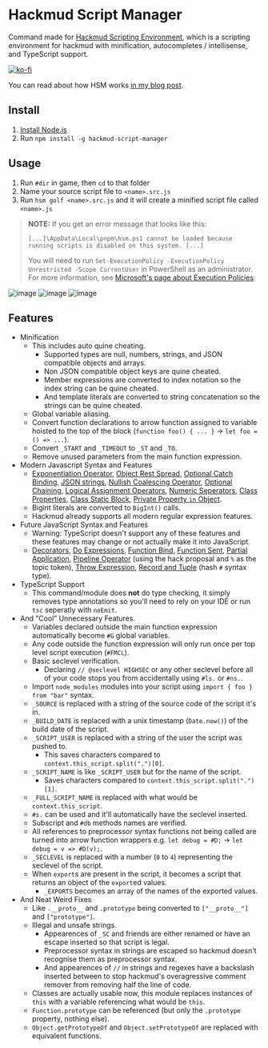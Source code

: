 # Hackmud Script Manager
Command made for [Hackmud Scripting Environment](https://github.com/samualtnorman/hackmud-environment), which is a scripting environment for hackmud with minification, autocompletes / intellisense, and TypeScript support.

[![ko-fi](https://ko-fi.com/img/githubbutton_sm.svg)](https://ko-fi.com/R6R0XN5CX)

You can read about how HSM works [in my blog post](https://samual.uk/blog/js-code-transformation-niche-environment/).

## Install
1. [Install Node.js](https://nodejs.org/en/download)
2. Run `npm install -g hackmud-script-manager`

## Usage
1. Run `#dir` in game, then `cd` to that folder
2. Name your source script file to `<name>.src.js`
3. Run `hsm golf <name>.src.js` and it will create a minified script file called `<name>.js`

> **NOTE:** If you get an error message that looks like this:
> ```
> [...]\AppData\Local\pnpm\hsm.ps1 cannot be loaded because running scripts is disabled on this system. [...]
> ```
> You will need to run `Set-ExecutionPolicy -ExecutionPolicy Unrestricted -Scope CurrentUser` in PowerShell as an administrator. For more information, see [Microsoft's page about Execution Policies](https://learn.microsoft.com/en-gb/powershell/module/microsoft.powershell.core/about/about_execution_policies?view=powershell-7.4).

![image](https://github.com/samualtnorman/hackmud-script-manager/assets/18307063/69a371fe-f8c8-43fe-b3c7-39f3735ce6fb)
![image](https://github.com/samualtnorman/hackmud-script-manager/assets/18307063/08103f9e-74fa-4a56-a739-94858ba8c139)
![image](https://github.com/samualtnorman/hackmud-script-manager/assets/18307063/25ccb86d-1fe3-4632-b703-ac47f5b32c9c)

## Features
- Minification
    - This includes auto quine cheating.
        - Supported types are null, numbers, strings, and JSON compatible objects and arrays.
        - Non JSON compatible object keys are quine cheated.
        - Member expressions are converted to index notation so the index string can be quine cheated.
        - And template literals are converted to string concatenation so the strings can be quine cheated.
    - Global variable aliasing.
    - Convert function declarations to arrow function assigned to variable hoisted to the top of the block (`function foo() { ... }` -> `let foo = () => ...`).
    - Convert `_START` and `_TIMEOUT` to `_ST` and `_TO`.
    - Remove unused parameters from the main function expression.
- Modern Javascript Syntax and Features
    - [Exponentiation Operator](https://babeljs.io/docs/en/babel-plugin-transform-exponentiation-operator), [Object Rest Spread](https://babeljs.io/docs/en/babel-plugin-proposal-object-rest-spread), [Optional Catch Binding](https://babeljs.io/docs/en/babel-plugin-proposal-optional-catch-binding), [JSON strings](https://babeljs.io/docs/en/babel-plugin-proposal-json-strings), [Nullish Coalescing Operator](https://babeljs.io/docs/en/babel-plugin-proposal-nullish-coalescing-operator), [Optional Chaining](https://babeljs.io/docs/en/babel-plugin-proposal-optional-chaining), [Logical Assignment Operators](https://babeljs.io/docs/en/babel-plugin-proposal-logical-assignment-operators), [Numeric Seperators](https://babeljs.io/docs/en/babel-plugin-proposal-numeric-separator), [Class Properties](https://babeljs.io/docs/en/babel-plugin-proposal-class-properties), [Class Static Block](https://babeljs.io/docs/en/babel-plugin-proposal-class-static-block), [Private Property `in` Object](https://babeljs.io/docs/en/babel-plugin-proposal-private-property-in-object).
    - Bigint literals are converted to `BigInt()` calls.
    - Hackmud already supports all modern regular expression features.
- Future JavaScript Syntax and Features
    - Warning: TypeScript doesn't support any of these features and these features may change or not actually make it into JavaScript.
    - [Decorators](https://babeljs.io/docs/en/babel-plugin-proposal-decorators), [Do Expressions](https://babeljs.io/docs/en/babel-plugin-proposal-do-expressions), [Function Bind](https://babeljs.io/docs/en/babel-plugin-proposal-function-bind), [Function Sent](https://babeljs.io/docs/en/babel-plugin-proposal-function-sent), [Partial Application](https://babeljs.io/docs/en/babel-plugin-proposal-partial-application), [Pipeline Operator](https://babeljs.io/docs/en/babel-plugin-proposal-pipeline-operator) (using the hack proposal and `%` as the topic token), [Throw Expression](https://babeljs.io/docs/en/babel-plugin-proposal-throw-expressions), [Record and Tuple](https://babeljs.io/docs/en/babel-plugin-proposal-record-and-tuple) (hash `#` syntax type).
- TypeScript Support
    - This command/module does **not** do type checking, it simply removes type annotations so you'll need to rely on your IDE or run `tsc` seperatly with `noEmit`.
- And “Cool” Unnecessary Features.
    - Variables declared outside the main function expression automatically become `#G` global variables.
    - Any code outside the function expression will only run once per top level script execution (`#FMCL`).
    - Basic seclevel verification.
        - Declaring `// @seclevel HIGHSEC` or any other seclevel before all of your code stops you from accidentally using `#ls.` or `#ns.`.
    - Import `node_modules` modules into your script using `import { foo } from "bar"` syntax.
    - `_SOURCE` is replaced with a string of the source code of the script it's in.
    - `_BUILD_DATE` is replaced with a unix timestamp (`Date.now()`) of the build date of the script.
    - `_SCRIPT_USER` is replaced with a string of the user the script was pushed to.
        - This saves characters compared to `context.this_script.split(".")[0]`.
    - `_SCRIPT_NAME` is like `_SCRIPT_USER` but for the name of the script.
        - Saves characters compared to `context.this_script.split(".")[1]`.
    - `_FULL_SCRIPT_NAME` is replaced with what would be `context.this_script`.
    - `#s.` can be used and it'll automatically have the seclevel inserted.
    - Subscript and `#db` methods names are verified.
    - All references to preprocessor syntax functions not being called are turned into arrow function wrappers e.g. `let debug = #D;` -> `let debug = v => #D(v);`.
    - `_SECLEVEL` is replaced with a number (`0` to `4`) representing the seclevel of the script.
    - When `export`s are present in the script, it becomes a script that returns an object of the `export`ed values.
        - `_EXPORTS` becomes an array of the names of the exported values.
- And Neat Weird Fixes
    - Like `.__proto__` and `.prototype` being converted to `["__proto__"]` and `["prototype"]`.
    - Illegal and unsafe strings.
        - Appearences of `_SC` and friends are either renamed or have an escape inserted so that script is legal.
        - Preprocessor syntax in strings are escaped so hackmud doesn't recognise them as preprocessor syntax.
        - And appearences of `//` in strings and regexes have a backslash inserted between to stop hackmud's overagressive comment remover from removing half the line of code.
    - Classes are actually usable now, this module replaces instances of `this` with a variable referencing what would be `this`.
    - `Function.prototype` can be referenced (but only the `.prototype` property, nothing else).
    - `Object.getPrototypeOf` and `Object.setPrototypeOf` are replaced with equivalent functions.
